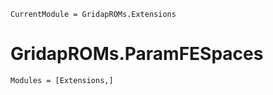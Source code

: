 ```@meta
CurrentModule = GridapROMs.Extensions
```

# GridapROMs.ParamFESpaces 

```@autodocs
Modules = [Extensions,]
```
